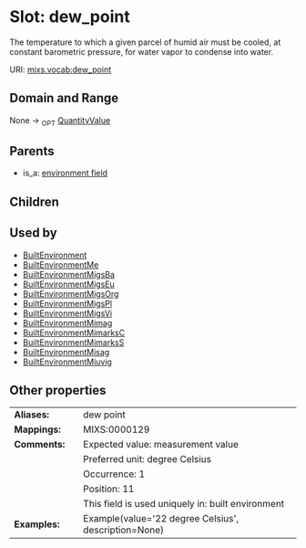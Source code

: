 
# Slot: dew_point


The temperature to which a given parcel of humid air must be cooled, at constant barometric pressure, for water vapor to condense into water.

URI: [mixs.vocab:dew_point](https://w3id.org/mixs/vocab/dew_point)


## Domain and Range

None ->  <sub>OPT</sub> [QuantityValue](QuantityValue.md)

## Parents

 *  is_a: [environment field](environment_field.md)

## Children


## Used by

 * [BuiltEnvironment](BuiltEnvironment.md)
 * [BuiltEnvironmentMe](BuiltEnvironmentMe.md)
 * [BuiltEnvironmentMigsBa](BuiltEnvironmentMigsBa.md)
 * [BuiltEnvironmentMigsEu](BuiltEnvironmentMigsEu.md)
 * [BuiltEnvironmentMigsOrg](BuiltEnvironmentMigsOrg.md)
 * [BuiltEnvironmentMigsPl](BuiltEnvironmentMigsPl.md)
 * [BuiltEnvironmentMigsVi](BuiltEnvironmentMigsVi.md)
 * [BuiltEnvironmentMimag](BuiltEnvironmentMimag.md)
 * [BuiltEnvironmentMimarksC](BuiltEnvironmentMimarksC.md)
 * [BuiltEnvironmentMimarksS](BuiltEnvironmentMimarksS.md)
 * [BuiltEnvironmentMisag](BuiltEnvironmentMisag.md)
 * [BuiltEnvironmentMiuvig](BuiltEnvironmentMiuvig.md)

## Other properties

|  |  |  |
| --- | --- | --- |
| **Aliases:** | | dew point |
| **Mappings:** | | MIXS:0000129 |
| **Comments:** | | Expected value: measurement value |
|  | | Preferred unit: degree Celsius |
|  | | Occurrence: 1 |
|  | | Position: 11 |
|  | | This field is used uniquely in: built environment |
| **Examples:** | | Example(value='22 degree Celsius', description=None) |

